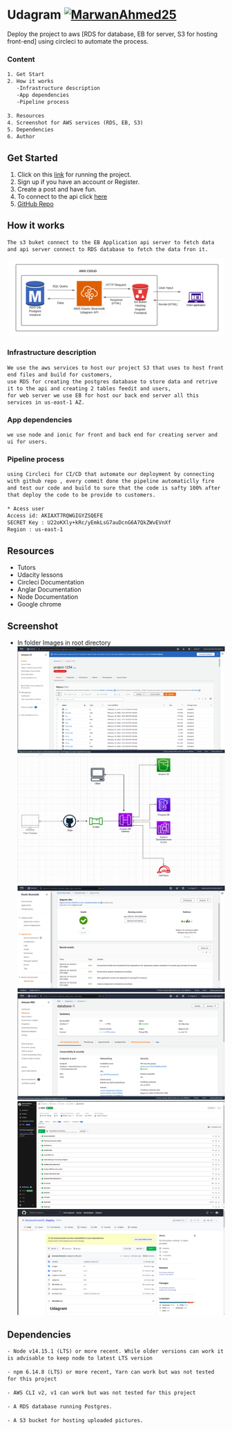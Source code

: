 # Udagram [![MarwanAhmed25](https://circleci.com/gh/MarwanAhmed25/Deploy.svg?style=svg)](https://app.circleci.com/pipelines/github/MarwanAhmed25/Deploy?branch=master&filter=all)


Deploy the project to aws [RDS for database, EB for server, S3 for hosting front-end] using circleci to automate the process.


### Content

```
1. Get Start
2. How it works
   -Infrastructure description
   -App dependencies
   -Pipeline process

3. Resources
4. Screenshot for AWS services (RDS, EB, S3)
5. Dependencies
6. Author
```

## Get Started

1. Click on this [link](http://project-1234.s3-website-us-east-1.amazonaws.com/) for running the project.
2. Sign up if you have an account or Register. 
3. Create a post and have fun.
4. To connect to the api click [here](http://dagram-dev.eba-rh3ysf7r.us-east-1.elasticbeanstalk.com/)
5. [GitHub Repo](https://github.com/MarwanAhmed25/Deploy)
## How it works
```
The s3 buket connect to the EB Application api server to fetch data and api server connect to RDS database to fetch the data fron it.

```
![digram](./images/digram.png)

### Infrastructure description
```
We use the aws services to host our project S3 that uses to host front end files and build for customers, 
use RDS for creating the postgres database to store data and retrive it to the api and creating 2 tables feedit and users,
for web server we use EB for host our back end server all this services in us-east-1 AZ.

```
### App dependencies
```
we use node and ionic for front and back end for creating server and ui for users.
```
### Pipeline process
```
using Circleci for CI/CD that automate our deployment by connecting with github repo , every commit done the pipeline automaticlly fire and test our code and build to sure that the code is safty 100% after that deploy the code to be provide to customers.

* Acess user
Access id: AKIAXT7RQWGIGYZSQEFE
SECRET Key : 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
Region : us-east-1

```
## Resources
- Tutors
- Udacity lessons
- Circleci Documentation
- Anglar Documentation
- Node Documentation
- Google chrome

## Screenshot

- In folder Images in root directory
![S3 image](./images/s3.png)
![pipeline image](./images/pipeline.png)
![App image](./images/app.png)
![RDS image](./images/rds.png)
![Circleci image](./images/circleci.png)
![GitHub image](./images/github.png)


## Dependencies

```
- Node v14.15.1 (LTS) or more recent. While older versions can work it is advisable to keep node to latest LTS version

- npm 6.14.8 (LTS) or more recent, Yarn can work but was not tested for this project

- AWS CLI v2, v1 can work but was not tested for this project

- A RDS database running Postgres.

- A S3 bucket for hosting uploaded pictures.

```

